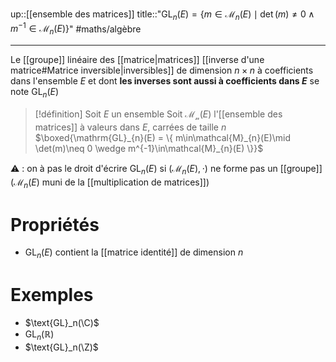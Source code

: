 up::[[ensemble des matrices]]
title::"$\mathrm{GL}_{n}(E)=\{ m\in\mathcal{M}_{n}(E) \mid \det(m) \neq 0 \wedge m^{-1} \in \mathcal{M}_{n}(E)\}$"
#maths/algèbre

----
Le [[groupe]] linéaire des [[matrice|matrices]] [[inverse d'une matrice#Matrice inversible|inversibles]] de dimension $n\times n$ à coefficients dans l'ensemble $E$ et dont **les inverses sont aussi à coefficients dans $E$** se note $\text{GL}_n(E)$

> [!définition]
> Soit $E$ un ensemble
> Soit $\mathcal{M_{n}}(E)$ l'[[ensemble des matrices]] à valeurs dans $E$, carrées de taille $n$
> $\boxed{\mathrm{GL}_{n}(E) = \{ m\in\mathcal{M}_{n}(E)\mid \det(m)\neq 0 \wedge m^{-1}\in\mathcal{M}_{n}(E) \}}$


⚠️ : on à pas le droit d'écrire $\text{GL}_n(E)$ si $(\mathcal{M}_n(E), \cdot)$ ne forme pas un [[groupe]] ($\mathcal{M}_n(E)$ muni de la [[multiplication de matrices]])

# Propriétés
 - $\text{GL}_n(E)$ contient la [[matrice identité]] de dimension $n$

# Exemples
 - $\text{GL}_n(\C)$
 - $\text{GL}_n(\mathbb{R})$
 - $\text{GL}_n(\Z)$
